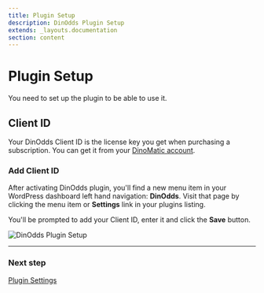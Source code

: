 ```yaml
---
title: Plugin Setup
description: DinOdds Plugin Setup
extends: _layouts.documentation
section: content
---
```


# Plugin Setup

You need to set up the plugin to be able to use it.

## Client ID

Your DinOdds Client ID is the license key you get when purchasing a subscription. You can get it from your [DinoMatic account](https://dinomatic.com/account).

### Add Client ID

After activating DinOdds plugin, you'll find a new menu item in your WordPress dashboard left hand navigation: **DinOdds**. Visit that page by clicking the menu item or **Settings** link in your plugins listing.

You'll be prompted to add your Client ID, enter it and click the **Save** button.

![DinOdds Plugin Setup](https://media.dinomatic.com/images/docs/dinodds/plugin-setup.png)

---

### Next step

[Plugin Settings](/docs/dinodds/plugin-settings/)
